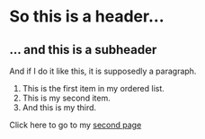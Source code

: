 # So this is a header...

## ... and this is a subheader

And if I do it like this, it is supposedly a paragraph.

1. This is the first item in my ordered list.
2. This is my second item. 
3. And this is my third.

Click here to go to my [second page](Second_page.md)